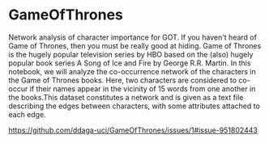 # GameOfThrones
Network analysis of character importance for GOT. 
If you haven't heard of Game of Thrones, then you must be really good at hiding. Game of Thrones is the hugely popular television series by HBO based on the (also) hugely popular book series A Song of Ice and Fire by George R.R. Martin. In this notebook, we will analyze the co-occurrence network of the characters in the Game of Thrones books. Here, two characters are considered to co-occur if their names appear in the vicinity of 15 words from one another in the books.This dataset constitutes a network and is given as a text file describing the edges between characters, with some attributes attached to each edge.

https://github.com/ddaga-uci/GameOfThrones/issues/1#issue-951802443
